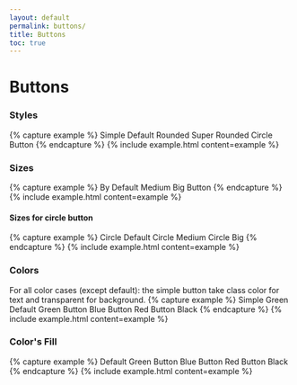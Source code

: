 ```yaml
---
layout: default
permalink: buttons/
title: Buttons
toc: true
---
```


# Buttons

### Styles

{% capture example %}
<a class="btn simple">Simple</a>
<a class="btn">Default</a>
<a class="btn rounded">Rounded</a>
<a class="btn super-rounded">Super Rounded</a>
<a class="btn circle"><span>Circle Button</span></a>
{% endcapture %}
{% include example.html content=example %}

### Sizes

{% capture example %}
<a class="btn">By Default</a>
<a class="btn medium">Medium</a>
<a class="btn big">Big Button</a>
{% endcapture %}
{% include example.html content=example %}

#### Sizes for circle button

{% capture example %}
<a class="btn circle"><span>Circle Default</span></a>
<a class="btn circle medium"><span>Circle Medium</span></a>
<a class="btn circle big"><span>Circle Big</span></a>
{% endcapture %}
{% include example.html content=example %}

### Colors
For all color cases (except default): the simple button take class color for text and transparent for background.
{% capture example %}
<a class="btn simple green">Simple Green</a>
<a class="btn">Default</a>
<a class="btn green">Green Button</a>
<a class="btn blue">Blue Button</a>
<a class="btn red">Red Button</a>
<a class="btn black">Black</a>
{% endcapture %}
{% include example.html content=example %}

### Color's Fill
{% capture example %}
<a class="btn fill">Default</a>
<a class="btn green fill">Green Button</a>
<a class="btn blue fill">Blue Button</a>
<a class="btn red fill">Red Button</a>
<a class="btn black fill">Black</a>
{% endcapture %}
{% include example.html content=example %}
